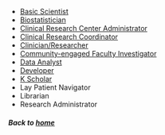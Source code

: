  * [Basic Scientist](basicscientist_supplement.md)
 * [Biostatistician](biostatistician_supplement.md)
 * [Clinical Research Center Administrator](centeradministrator_supplement.md)
 * [Clinical Research Coordinator](clinicalresearchcoordinator_supplement.md)
 * [Clinician/Researcher](clinicianresearcher_supplement.md)
 * [Community-engaged Faculty Investigator](communityengagedfacultyinvestigator_supplement.md)
 * [Data Analyst](dataanalyst_supplement.md)
 * [Developer](developer_supplement.md)
 * [K Scholar](kscholar_supplement.md)
 * Lay Patient Navigator
 * Librarian
 * Research Administrator

##### Back to [home](https://data2health.github.io/CTS-Personas/)
